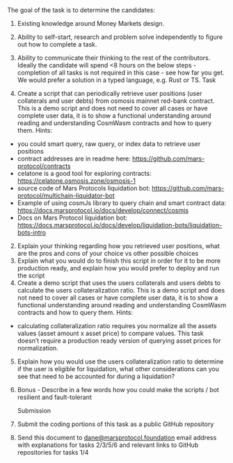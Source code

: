 The goal of the task is to determine the candidates:
1. Existing knowledge around Money Markets design.
2. Ability to self-start, research and problem solve independently to figure out how to
   complete a task.
3. Ability to communicate their thinking to the rest of the contributors.
   Ideally the candidate will spend <8 hours on the below steps - completion of all tasks is not
   required in this case - see how far you get. We would prefer a solution in a typed language, e.g.
   Rust or TS.
   Task

1. Create a script that can periodically retrieve user positions (user collaterals and user debts)
   from osmosis mainnet red-bank contract.
   This is a demo script and does not need to cover all cases or have complete user data, it is to
   show a functional understanding around reading and understanding CosmWasm contracts and
   how to query them.
   Hints:
- you could smart query, raw query, or index data to retrieve user positions
- contract addresses are in readme here: https://github.com/mars-protocol/contracts
- celatone is a good tool for exploring contracts: https://celatone.osmosis.zone/osmosis-1
- source code of Mars Protocols liquidation bot:
  https://github.com/mars-protocol/multichain-liquidator-bot
- Example of using cosmJs library to query chain and smart contract data:
  https://docs.marsprotocol.io/docs/develop/connect/cosmjs
- Docs on Mars Protocol liquidation bot:
  https://docs.marsprotocol.io/docs/develop/liquidation-bots/liquidation-bots-intro
2. Explain your thinking regarding how you retrieved user positions, what are the pros and cons
   of your choice vs other possible choices
3. Explain what you would do to finish this script in order for it to be more production ready, and
   explain how you would prefer to deploy and run the script
4. Create a demo script that uses the users collaterals and users debts to calculate the users
   collateralization ratio.
   This is a demo script and does not need to cover all cases or have complete user data, it is to
   show a functional understanding around reading and understanding CosmWasm contracts and
   how to query them.
   Hints:

- calculating collateralization ratio requires you normalize all the assets values (asset
  amount x asset price) to compare values. This task doesn’t require a production ready
  version of querying asset prices for normalization.
5. Explain how you would use the users collateralization ratio to determine if the user is eligible
   for liquidation, what other considerations can you see that need to be accounted for during a
   liquidation?
6. Bonus - Describe in a few words how you could make the scripts / bot resilient and
   fault-tolerant

   Submission
1. Submit the coding portions of this task as a public GitHub repository
2. Send this document to dane@marsprotocol.foundation email address with explanations
   for tasks 2/3/5/6 and relevant links to GitHub repositories for tasks 1/4